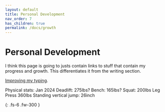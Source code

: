 ```yaml
---
layout: default
title: Personal Development
nav_order: 7
has_children: true
permalink: /docs/growth
---
```


# Personal Development
I think this page is going to justs contain links to stuff that contain my progress and growth. This differentiates it from the writing section.

[Improving my typing]({{https://gavinyuan.notion.site/Typing-Faster-1454950842ef457d99845924f2d12cd3}}/).

Physical stats: Jan 2024
Deadlift: 275lbs?
Bench: 165lbs?
Squat: 200lbs
Leg Press 360lbs
Standing vertical jump: 26inch

{: .fs-6 .fw-300 }